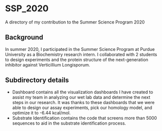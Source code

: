 # SSP_2020
A directory of my contribution to the Summer Science Program 2020

## Background

In summer 2020, I participated in the Summer Science Program at Purdue University as a Biochemistry research intern. I collaborated with 2 students to design experiments and the protein structure of the next-generation inhibitor against Verticillium Longisporum. 

## Subdirectory details
- Dashboard contains all the visualization dashboards I have created to assist my team in analyzing our wet lab data and determine the next steps in our research. It was thanks to these dashboards that we were able to design our assay experiments, pick our homology model, and optimize it to -6.44 kcal/mol.
- Substrate Identification contains the code that screens more than 5000 sequences to aid in the substrate identification process.
